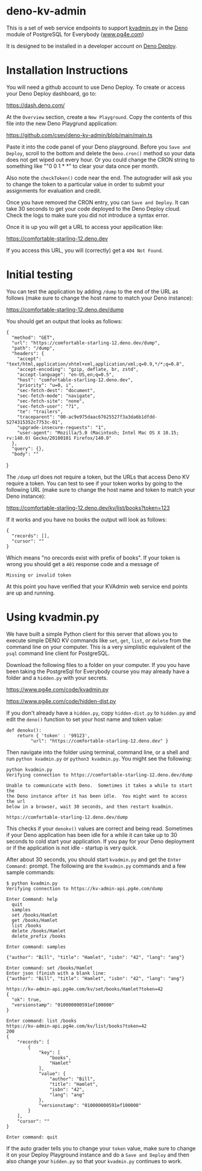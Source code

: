# deno-kv-admin

This is a set of web service endpoints to support  [kvadmin.py](https://www.pg4e.com/code/kvadmin.py) in
the [Deno](https://docs.deno.com/deploy/kv/manual/) module
of PostgreSQL for Everybody (www.pg4e.com)

It is designed to be installed in a developer account on [Deno Deploy](https://dash.deno.com).

# Installation Instructions

You will need a github account to use Deno Deploy. To create or access your
Deno Deploy dashboard, go to:

https://dash.deno.com/

At the `Overview` section, create a `New Playground`.  Copy the contents of this file into the new
Deno Playgrund application:

https://github.com/csev/deno-kv-admin/blob/main/main.ts

Paste it into the code panel of your  Deno playground.  Before you `Save and Deploy`,
scroll to the bottom and delete the `Deno.cron()` method so your data does not get wiped out
every hour.  Or you could change the CRON string to something like ""0 0 1 * *" to clear your
data once per month.

Also note the `checkToken()` code near the end.  The autograder will ask you to change the token
to a particular value in order to submit your assignments for evaluation and credit.

Once you have removed the CRON entry, you can `Save and Deploy`. It can take 30 seconds to get your code
deployed to the Deno Deploy cloud.  Check the logs to make sure you did not introduce a syntax error.

Once it is up you will get a URL to access your appilication like:

https://comfortable-starling-12.deno.dev

If you access this URL, you will (correctly) get a `404 Not Found`.  

# Initial testing

You can test the application by adding `/dump` to the end of the URL as follows (make sure to change the host
name to match your Deno instance):

https://comfortable-starling-12.deno.dev/dump

You should get an output that looks as follows:

    {
      "method": "GET",
      "url": "https://comfortable-starling-12.deno.dev/dump",
      "path": "/dump",
      "headers": {
        "accept": "text/html,application/xhtml+xml,application/xml;q=0.9,*/*;q=0.8",
        "accept-encoding": "gzip, deflate, br, zstd",
        "accept-language": "en-US,en;q=0.5",
        "host": "comfortable-starling-12.deno.dev",
        "priority": "u=0, i",
        "sec-fetch-dest": "document",
        "sec-fetch-mode": "navigate",
        "sec-fetch-site": "none",
        "sec-fetch-user": "?1",
        "te": "trailers",
        "traceparent": "00-ac9e975daac67625527f3a3da6b1dfdd-5274315352c7753c-01",
        "upgrade-insecure-requests": "1",
        "user-agent": "Mozilla/5.0 (Macintosh; Intel Mac OS X 10.15; rv:140.0) Gecko/20100101 Firefox/140.0"
      },
      "query": {},
      "body": ""
  }

The `/dump` url does not require a token, but the URLs that access Deno KV require a token.
You can test to see if your token works by going to the following URL (make sure to change the host
name and token to match your Deno instance):

https://comfortable-starling-12.deno.dev/kv/list/books?token=123

If it works and you have no books the output will look as follows:

    {
      "records": [],
      "cursor": ""
    }

Which means "no orecords exist with prefix of books".  If your token is wrong you should get a
`401` response code and a message of

    Missing or invalid token

At this point you have verified that your KVAdmin web service end points are up and running.

# Using kvadmin.py

We have built a simple Python client for this server that allows you to execute simple DENO KV commands
like `set`, `get`, `list`, or `delete` from the command line on your computer.  This is a very simplistic
equivalent of the `psql` command line client for PostgreSQL.

Download the following files to a folder on your computer.  If you you have been taking the PostgreSql for
Everybody course you may already have a folder and a `hidden.py` with your secrets.

https://www.pg4e.com/code/kvadmin.py

https://www.pg4e.com/code/hidden-dist.py

If you don't already have a `hidden.py`, copy `hidden-dist.py` to `hidden.py` and edit the `deno()` function
to set your host name and token value:

    def denokv():
        return { 'token' : '99123',
             "url": "https://comfortable-starling-12.deno.dev" }

Then navigate into the folder using terminal, command line, or a shell and run `python kvadmin.py` or 
`python3 kvadmin.py`.  You might see the following:

    python kvadmin.py 
    Verifying connection to https://comfortable-starling-12.deno.dev/dump
    
    Unable to communicate with Deno.  Sometimes it takes a while to start the
    the Deno instance after it has been idle.  You might want to access the url
    below in a browser, wait 30 seconds, and then restart kvadmin.
    
    https://comfortable-starling-12.deno.dev/dump

This checks if your `denokv()` values are correct and being read.  Sometimes if your Deno application 
has been idle for a while it can take up to 30 seconds to cold start your application.  If you pay
for your Deno deployment or if the application is not idle - startup is very quick.

After about 30 seconds, you should start `kvadmin.py` and get the `Enter Command:` prompt. The following
are the `kvadmin.py` commands and a few sample commands:

    $ python kvadmin.py 
    Verifying connection to https://kv-admin-api.pg4e.com/dump

    Enter Command: help
      quit
      samples
      set /books/Hamlet
      get /books/Hamlet
      list /books
      delete /books/Hamlet
      delete_prefix /books

    Enter command: samples
    
    {"author": "Bill", "title": "Hamlet", "isbn": "42", "lang": "ang"}
    
    Enter command: set /books/Hamlet 
    Enter json (finish with a blank line:
    {"author": "Bill", "title": "Hamlet", "isbn": "42", "lang": "ang"}
    
    https://kv-admin-api.pg4e.com/kv/set/books/Hamlet?token=42
    {
      "ok": true,
      "versionstamp": "010000000591ef100000"
    }
    
    Enter command: list /books
    https://kv-admin-api.pg4e.com/kv/list/books?token=42
    200
    {
        "records": [
            {
                "key": [
                    "books",
                    "Hamlet"
                ],
                "value": {
                    "author": "Bill",
                    "title": "Hamlet",
                    "isbn": "42",
                    "lang": "ang"
                },
                "versionstamp": "010000000591ef100000"
            }
        ],
        "cursor": ""
    }
    
    Enter command: quit

If the auto grader tells you to change your `token` value, make sure to change it on your
Deploy Playground instance and do a `Save and Deploy` and then also change your `hidden.py` so
that your `kvadmin.py` continues to work.
